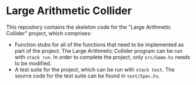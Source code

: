 # Large Arithmetic Collider

This repository contains the skeleton code for the "Large Arithmetic Collider" project, which comprises:

- Function stubs for all of the functions that need to be implemented as part of the project. The Large Arithmetic Collider program can be run with `stack run`. In order to complete the project, only `src/Game.hs` needs to be modified.
- A test suite for the project, which can be run with `stack test`. The source code for the test suite can be found in `test/Spec.hs`.
